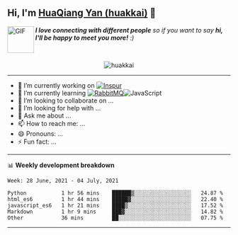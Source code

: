 ## Hi, I'm <a href="https://github.com/huakkai" target="_blank">HuaQiang Yan (huakkai)</a> 👋

<img align="left" alt="GIF" src="https://media.giphy.com/media/LnQjpWaON8nhr21vNW/giphy.gif" width="60" title="Say HI"> <em><b>I love connecting with different people</b> so if you want to say <b>hi, I'll be happy to meet you more!</b> :)</em>

<!--
**huakkai/huakkai** is a ✨ _special_ ✨ repository because its `README.md` (this file) appears on your GitHub profile.

Here are some ideas to get you started:
-->

<br>

<p align="center">
    <img src="https://github-readme-stats.vercel.app/api?username=huakkai&show_icons=true&theme=radical" alt="huakkai" />
</p>

-------

- 🔭 I’m currently working on <a href="https://www.inspur.com"><img alt="Inspur" src="https://img.shields.io/badge/-Inspur-brightgreen" /></a>
- 🌱 I’m currently learning <a href="https://www.rabbitmq.com/"><img alt="RabbitMQ" src="https://img.shields.io/badge/-RabbitMQ-green" /></a><img alt="JavaScript" src="https://img.shields.io/badge/-JavaScript-ff69b4" />
- 👯 I’m looking to collaborate on ...
- 🤔 I’m looking for help with ...
- 💬 Ask me about ...
- 📫 How to reach me: ...
- 😄 Pronouns: ...
- ⚡ Fun fact: ...

-------

📊 **Weekly development breakdown**
<!--START_SECTION:waka-->
```text
Week: 28 June, 2021 - 04 July, 2021

Python           1 hr 56 mins    ██████▒░░░░░░░░░░░░░░░░░░   24.87 % 
html_es6         1 hr 44 mins    █████▓░░░░░░░░░░░░░░░░░░░   22.40 % 
javascript_es6   1 hr 21 mins    ████▒░░░░░░░░░░░░░░░░░░░░   17.52 % 
Markdown         1 hr 9 mins     ███▓░░░░░░░░░░░░░░░░░░░░░   14.82 % 
Other            36 mins         ██░░░░░░░░░░░░░░░░░░░░░░░   07.75 % 
```
<!--END_SECTION:waka-->

-------
